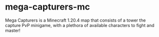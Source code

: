 # mega-capturers-mc
Mega Capturers is a Minecraft 1.20.4 map that consists of a tower the capture PvP minigame, with a plethora of available characters to fight and master!
